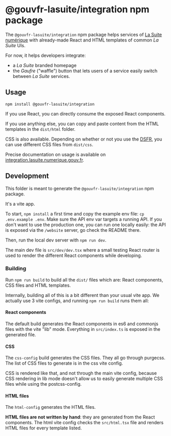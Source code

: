 # @gouvfr-lasuite/integration npm package

The `@gouvfr-lasuite/integration` npm package helps services of [La Suite numérique](https://lasuite.numerique.gouv.fr/) with already-made React and HTML templates of common _La Suite_ UIs.

For now, it helps developers integrate:

- a _La Suite_ branded homepage
- the _Gaufre_ ("waffle") button that lets users of a service easily switch between _La Suite_ services.

## Usage

```
npm install @gouvfr-lasuite/integration
```

If you use React, you can directly consume the exposed React components.

If you use anything else, you can copy and paste content from the HTML templates in the `dist/html` folder.

CSS is also available. Depending on whether or not you use the [DSFR](https://www.systeme-de-design.gouv.fr/), you can use different CSS files from `dist/css`.

Precise documentation on usage is available on [integration.lasuite.numerique.gouv.fr](https://integration.lasuite.numerique.gouv.fr).

## Development

This folder is meant to generate the `@gouvfr-lasuite/integration` npm package.

It's a vite app.

To start, `npm install` a first time and copy the example env file: `cp .env.example .env`. Make sure the API env var targets a running API. If you don't want to use the production one, you can run one locally easily: the API is exposed via the `/website` server, go check the README there.

Then, run the local dev server with `npm run dev`.

The main dev file is `src/dev/dev.tsx` where a small testing React router is used to render the different React components while developing.

### Building

Run `npm run build` to build all the `dist/` files which are: React components, CSS files and HTML templates.

Internally, building all of this is a bit different than your usual vite app. We actually use 3 vite configs, and running `npm run build` runs them all:

#### React components

The default build generates the React components in es6 and commonjs files with the vite "lib" mode. Everything in `src/index.ts` is exposed in the generated file.

#### CSS

The `css-config` build generates the CSS files. They all go through purgecss. The list of CSS files to generate is in the css vite config.

CSS is rendered like that, and not through the main vite config, because CSS rendering in lib mode doesn't allow us to easily generate multiple CSS files while using the postcss-config.

#### HTML files

The `html-config` generates the HTML files.

**HTML files are not written by hand**: they are generated from the React components. The html vite config checks the `src/html.tsx` file and renders HTML files for every template listed.
